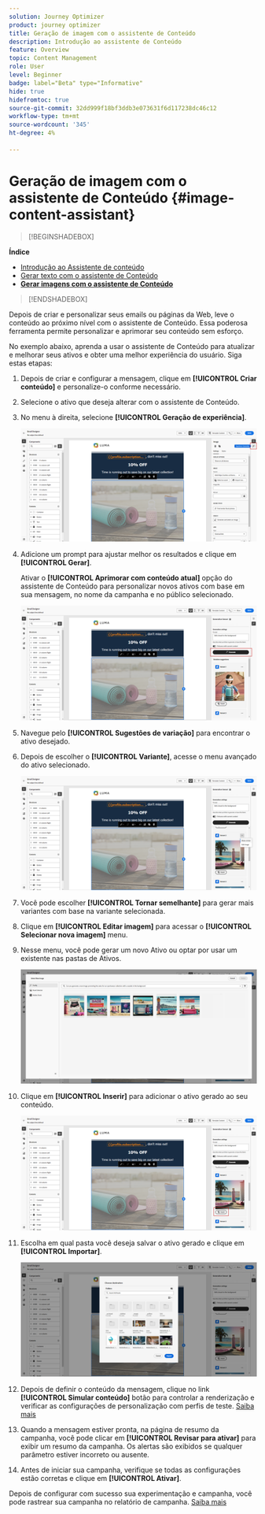 ```yaml
---
solution: Journey Optimizer
product: journey optimizer
title: Geração de imagem com o assistente de Conteúdo
description: Introdução ao assistente de Conteúdo
feature: Overview
topic: Content Management
role: User
level: Beginner
badge: label="Beta" type="Informative"
hide: true
hidefromtoc: true
source-git-commit: 32dd999f18bf3ddb3e073631f6d117238dc46c12
workflow-type: tm+mt
source-wordcount: '345'
ht-degree: 4%

---
```


# Geração de imagem com o assistente de Conteúdo {#image-content-assistant}

>[!BEGINSHADEBOX]

**Índice**

* [Introdução ao Assistente de conteúdo](gs-generative.md)
* [Gerar texto com o assistente de Conteúdo](generative-content.md)
* **[Gerar imagens com o assistente de Conteúdo](generative-image.md)**

>[!ENDSHADEBOX]



Depois de criar e personalizar seus emails ou páginas da Web, leve o conteúdo ao próximo nível com o assistente de Conteúdo. Essa poderosa ferramenta permite personalizar e aprimorar seu conteúdo sem esforço.

No exemplo abaixo, aprenda a usar o assistente de Conteúdo para atualizar e melhorar seus ativos e obter uma melhor experiência do usuário. Siga estas etapas:

1. Depois de criar e configurar a mensagem, clique em **[!UICONTROL Criar conteúdo]** e personalize-o conforme necessário.

1. Selecione o ativo que deseja alterar com o assistente de Conteúdo.

1. No menu à direita, selecione **[!UICONTROL Geração de experiência]**.

   ![](assets/gen-ai-image-1.png)

1. Adicione um prompt para ajustar melhor os resultados e clique em **[!UICONTROL Gerar]**.

   Ativar o **[!UICONTROL Aprimorar com conteúdo atual]** opção do assistente de Conteúdo para personalizar novos ativos com base em sua mensagem, no nome da campanha e no público selecionado.

   ![](assets/gen-ai-image-2.png)

1. Navegue pelo **[!UICONTROL Sugestões de variação]** para encontrar o ativo desejado.

1. Depois de escolher o **[!UICONTROL Variante]**, acesse o menu avançado do ativo selecionado.

   ![](assets/gen-ai-image-3.png)

1. Você pode escolher **[!UICONTROL Tornar semelhante]** para gerar mais variantes com base na variante selecionada.

1. Clique em **[!UICONTROL Editar imagem]** para acessar o **[!UICONTROL Selecionar nova imagem]** menu.

1. Nesse menu, você pode gerar um novo Ativo ou optar por usar um existente nas pastas de Ativos.

   ![](assets/gen-ai-image-4.png)

1. Clique em **[!UICONTROL Inserir]** para adicionar o ativo gerado ao seu conteúdo.

   ![](assets/gen-ai-image-5.png)

1. Escolha em qual pasta você deseja salvar o ativo gerado e clique em **[!UICONTROL Importar]**.

   ![](assets/gen-ai-image-6.png)

1. Depois de definir o conteúdo da mensagem, clique no link **[!UICONTROL Simular conteúdo]** botão para controlar a renderização e verificar as configurações de personalização com perfis de teste. [Saiba mais](../email/preview.md)

1. Quando a mensagem estiver pronta, na página de resumo da campanha, você pode clicar em **[!UICONTROL Revisar para ativar]** para exibir um resumo da campanha. Os alertas são exibidos se qualquer parâmetro estiver incorreto ou ausente.

1. Antes de iniciar sua campanha, verifique se todas as configurações estão corretas e clique em **[!UICONTROL Ativar]**.

Depois de configurar com sucesso sua experimentação e campanha, você pode rastrear sua campanha no relatório de campanha. [Saiba mais](../reports/campaign-global-report.md#experimentation-report)